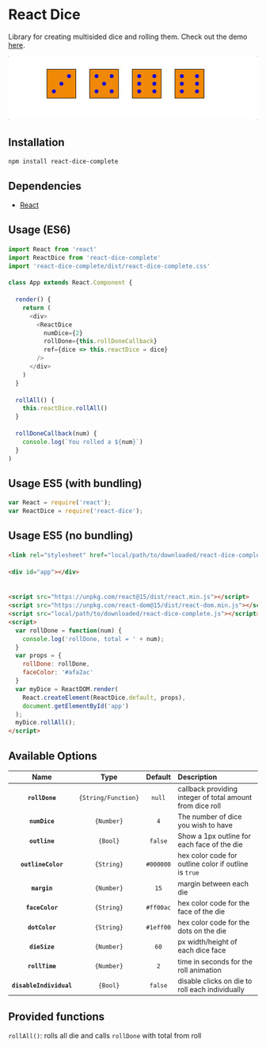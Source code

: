 # React Dice

Library for creating multisided dice and rolling them. Check out the demo [here](http://adam-tyler.com/react-dice-complete).

![sample dice roll](/img/diceRoll2.gif "Sample Dice Roll")

## Installation
```
npm install react-dice-complete
```

## Dependencies
* [React](https://facebook.github.io/react/)

## Usage (ES6)
```javascript
import React from 'react'
import ReactDice from 'react-dice-complete'
import 'react-dice-complete/dist/react-dice-complete.css'

class App extends React.Component {

  render() {
    return (
      <div>
        <ReactDice
          numDice={2}
          rollDone={this.rollDoneCallback}
          ref={dice => this.reactDice = dice}
        />
      </div>
    )
  }

  rollAll() {
    this.reactDice.rollAll()
  }

  rollDoneCallback(num) {
    console.log(`You rolled a ${num}`)
  }
)
```

## Usage ES5 (with bundling)
```javascript
var React = require('react');
var ReactDice = require('react-dice');


```

## Usage ES5 (no bundling)
```html
<link rel="stylesheet" href="local/path/to/downloaded/react-dice-complete.css">

<div id="app"></div>


<script src="https://unpkg.com/react@15/dist/react.min.js"></script>
<script src="https://unpkg.com/react-dom@15/dist/react-dom.min.js"></script>
<script src="local/path/to/downloaded/react-dice-complete.js"></script>
<script>
  var rollDone = function(num) {
    console.log('rollDone, total = ' + num);
  }
  var props = {
    rollDone: rollDone,
    faceColor: '#afa2ac'
  }
  var myDice = ReactDOM.render(
    React.createElement(ReactDice.default, props),
    document.getElementById('app')
  );
  myDice.rollAll();
</script>

```

## Available Options
|Name|Type|Default|Description|
|:--:|:--:|:--:|:----------|
|**`rollDone`**|`{String/Function}`|`null`|callback providing integer of total amount from dice roll|
|**`numDice`**|`{Number}`|`4`|The number of dice you wish to have|
|**`outline`**|`{Bool}`|`false`|Show a 1px outline for each face of the die|
|**`outlineColor`**|`{String}`|`#000000`|hex color code for outline color if outline is `true`|
|**`margin`**|`{Number}`|`15`|margin between each die|
|**`faceColor`**|`{String}`|`#ff00ac`|hex color code for the face of the die|
|**`dotColor`**|`{String}`|`#1eff00`|hex color code for the dots on the die|
|**`dieSize`**|`{Number}`|`60`|px width/height of each dice face|
|**`rollTime`**|`{Number}`|`2`|time in seconds for the roll animation|
|**`disableIndividual`**|`{Bool}`|`false`|disable clicks on die to roll each individually |

## Provided functions
`rollAll()`: rolls all die and calls `rollDone` with total from roll
